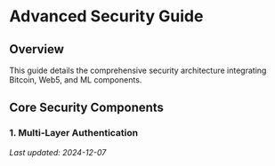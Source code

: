 <!-- markdownlint-disable MD013 line-length -->

# Advanced Security Guide

## Overview

This guide details the comprehensive security architecture integrating Bitcoin, Web5, and ML components.

## Core Security Components

### 1. Multi-Layer Authentication


*Last updated: 2024-12-07*

